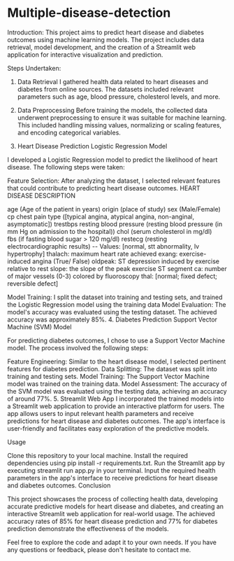 # Multiple-disease-detection

Introduction:
This project aims to predict heart disease and diabetes outcomes using machine learning models. The project includes data retrieval, model development, and the creation of a Streamlit web application for interactive visualization and prediction.

Steps Undertaken:
1. Data Retrieval
I gathered health data related to heart diseases and diabetes from online sources. The datasets included relevant parameters such as age, blood pressure, cholesterol levels, and more.

2. Data Preprocessing
Before training the models, the collected data underwent preprocessing to ensure it was suitable for machine learning. This included handling missing values, normalizing or scaling features, and encoding categorical variables.

3. Heart Disease Prediction
Logistic Regression Model

I developed a Logistic Regression model to predict the likelihood of heart disease. The following steps were taken:

Feature Selection: After analyzing the dataset, I selected relevant features that could contribute to predicting heart disease outcomes.
HEART DISEASE DESCRIPTION

age (Age of the patient in years)
origin (place of study)
sex (Male/Female)
cp chest pain type ([typical angina, atypical angina, non-anginal, asymptomatic])
trestbps resting blood pressure (resting blood pressure (in mm Hg on admission to the hospital))
chol (serum cholesterol in mg/dl)
fbs (if fasting blood sugar > 120 mg/dl)
restecg (resting electrocardiographic results) -- Values: [normal, stt abnormality, lv hypertrophy]
thalach: maximum heart rate achieved
exang: exercise-induced angina (True/ False)
oldpeak: ST depression induced by exercise relative to rest
slope: the slope of the peak exercise ST segment
ca: number of major vessels (0-3) colored by fluoroscopy
thal: [normal; fixed defect; reversible defect]

Model Training: I split the dataset into training and testing sets, and trained the Logistic Regression model using the training data
Model Evaluation: The model's accuracy was evaluated using the testing dataset. The achieved accuracy was approximately 85%.
4. Diabetes Prediction
Support Vector Machine (SVM) Model

For predicting diabetes outcomes, I chose to use a Support Vector Machine model. The process involved the following steps:

Feature Engineering: Similar to the heart disease model, I selected pertinent features for diabetes prediction.
Data Splitting: The dataset was split into training and testing sets.
Model Training: The Support Vector Machine model was trained on the training data.
Model Assessment: The accuracy of the SVM model was evaluated using the testing data, achieving an accuracy of around 77%.
5. Streamlit Web App
I incorporated the trained models into a Streamlit web application to provide an interactive platform for users. The app allows users to input relevant health parameters and receive predictions for heart disease and diabetes outcomes. The app's interface is user-friendly and facilitates easy exploration of the predictive models.

Usage

Clone this repository to your local machine.
Install the required dependencies using pip install -r requirements.txt.
Run the Streamlit app by executing streamlit run app.py in your terminal.
Input the required health parameters in the app's interface to receive predictions for heart disease and diabetes outcomes.
Conclusion

This project showcases the process of collecting health data, developing accurate predictive models for heart disease and diabetes, and creating an interactive Streamlit web application for real-world usage. The achieved accuracy rates of 85% for heart disease prediction and 77% for diabetes prediction demonstrate the effectiveness of the models.

Feel free to explore the code and adapt it to your own needs. If you have any questions or feedback, please don't hesitate to contact me.


